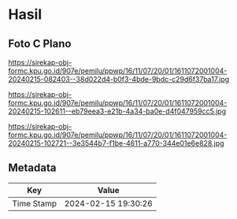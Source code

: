 # Hasil

## Foto C Plano

https://sirekap-obj-formc.kpu.go.id/907e/pemilu/ppwp/16/11/07/20/01/1611072001004-20240215-082403--38d022d4-b0f3-4bde-9bdc-c29d6f37ba17.jpg

https://sirekap-obj-formc.kpu.go.id/907e/pemilu/ppwp/16/11/07/20/01/1611072001004-20240215-102611--eb79eea3-e21b-4a34-ba0e-d4f047959cc5.jpg

https://sirekap-obj-formc.kpu.go.id/907e/pemilu/ppwp/16/11/07/20/01/1611072001004-20240215-102721--3e3544b7-f1be-4611-a770-344e01e6e828.jpg


## Metadata

| Key        | Value               |
| ---------- | ------------------- |
| Time Stamp | 2024-02-15 19:30:26 |



